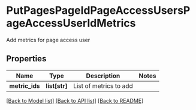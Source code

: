 # PutPagesPageIdPageAccessUsersPageAccessUserIdMetrics

Add metrics for page access user
## Properties
Name | Type | Description | Notes
------------ | ------------- | ------------- | -------------
**metric_ids** | **list[str]** | List of metrics to add | 

[[Back to Model list]](../README.md#documentation-for-models) [[Back to API list]](../README.md#documentation-for-api-endpoints) [[Back to README]](../README.md)



